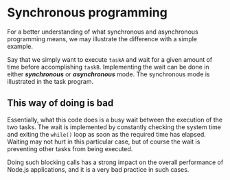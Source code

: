 # Synchronous programming

For a better understanding of what synchronous and asynchronous programming 
means, we may illustrate the difference with a simple example. 

Say that we simply want to execute `taskA` and wait for a given amount of 
time before accomplishing `taskB`. Implementing the wait can be done in 
either **_synchronous_** or **_asynchronous_** mode. The synchronous mode is 
illustrated in the task program. 

## This way of doing is bad

Essentially, what this code does is a busy wait between the execution of the two
tasks. The wait is implemented by constantly checking the system time and
exiting the `while()` loop as soon as the required time has elapsed. Waiting 
may not hurt in this particular case, but of course the wait is preventing 
other tasks from being executed. 

Doing such blocking calls has a strong impact on the overall performance of 
Node.js applications, and it is a very bad practice in such cases.
